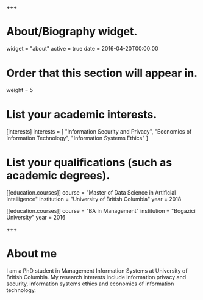 +++
# About/Biography widget.
widget = "about"
active = true
date = 2016-04-20T00:00:00

# Order that this section will appear in.
weight = 5

# List your academic interests.
[interests]
  interests = [
    "Information Security and Privacy",
    "Economics of Information Technology",
    "Information Systems Ethics"
  ]

# List your qualifications (such as academic degrees).

[[education.courses]]
  course = "Master of Data Science in Artificial Intelligence"
  institution = "University of British Columbia"
  year = 2018

[[education.courses]]
  course = "BA in Management"
  institution = "Bogazici University"
  year = 2016
 
+++

# About me

I am a PhD student in Management Information Systems at University of British Columbia. My research interests include information privacy and security, information systems ethics and economics of information technology.
